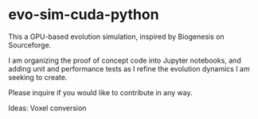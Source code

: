 # evo-sim-cuda-python

This a GPU-based evolution simulation, inspired by Biogenesis on Sourceforge.

I am organizing the proof of concept code into Jupyter notebooks, and adding unit and performance tests as I refine the evolution dynamics I am seeking to create.

Please inquire if you would like to contribute in any way.


Ideas: Voxel conversion